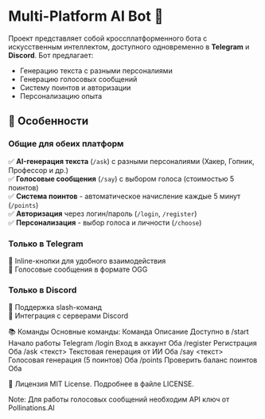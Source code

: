 # Multi-Platform AI Bot 🤖

Проект представляет собой кроссплатформенного бота с искусственным интеллектом, доступного одновременно в **Telegram** и **Discord**. Бот предлагает:
- Генерацию текста с разными персоналиями
- Генерацию голосовых сообщений
- Систему поинтов и авторизации
- Персонализацию опыта

## 🌟 Особенности

### Общие для обеих платформ
✅ **AI-генерация текста** (`/ask`) с разными персоналиями (Хакер, Гопник, Профессор и др.)  
✅ **Голосовые сообщения** (`/say`) с выбором голоса (стоимостью 5 поинтов)  
✅ **Система поинтов** - автоматическое начисление каждые 5 минут (`/points`)  
✅ **Авторизация** через логин/пароль (`/login`, `/register`)  
✅ **Персонализация** - выбор голоса и личности (`/choose`)  

### Только в Telegram
🔹 Inline-кнопки для удобного взаимодействия  
🔹 Голосовые сообщения в формате OGG  

### Только в Discord
🔹 Поддержка slash-команд  
🔹 Интеграция с серверами Discord  

📚 Команды
Основные команды:
Команда	Описание	Доступно в
/start	Начало работы	Telegram
/login	Вход в аккаунт	Оба
/register	Регистрация	Оба
/ask <текст>	Текстовая генерация от ИИ	Оба
/say <текст>	Голосовая генерация (5 поинтов)	Оба
/points	Проверить баланс поинтов	Оба

📜 Лицензия
MIT License. Подробнее в файле LICENSE.

Note: Для работы голосовых сообщений необходим API ключ от Pollinations.AI

